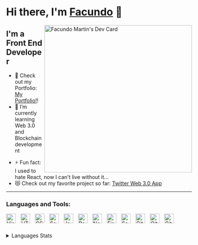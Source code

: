 # Hi there, I'm [Facundo](https://facundomartin.io) 👋
<div >
<a href="https://app.daily.dev/facundomartin1"><img src="https://api.daily.dev/devcards/993e619d860343aba0b882e1587c9f91.png?r=821" width="400" align="right" alt="Facundo Martin's Dev Card"/></a>
</div>

## I'm a Front End Developer

- 🔭 Check out my Portfolio: [My Portfolio!](https://facundomartin.io)!
- 🌱 I’m currently learning Web 3.0 and Blockchain development
<!-- - 👯 I’m looking to join a software development team
- 🥅 2022 Goals: Get my first job in tech! -->
- ⚡ Fun fact: I used to hate React, now I can't live without it...
- 😻 Check out my favorite project so far: [Twitter Web 3.0 App](https://twitter-blockchain-8nsqhzxwu-facundo-martin.vercel.app/)

---

### Languages and Tools:

[<img align="left" alt="Visual Studio Code" width="26px" src="https://cdn.jsdelivr.net/gh/devicons/devicon/icons/vscode/vscode-original.svg" style="padding-right:10px;" />](9https://code.visualstudio.com/)
<img align="left" alt="HTML5" width="26px" src="https://cdn.jsdelivr.net/gh/devicons/devicon/icons/html5/html5-original.svg" style="padding-right:10px;" />
<img align="left" alt="CSS3" width="26px" src="https://cdn.jsdelivr.net/gh/devicons/devicon/icons/css3/css3-original.svg" style="padding-right:10px;" />
[<img align="left" alt="Sass" width="26px" src="https://cdn.jsdelivr.net/gh/devicons/devicon/icons/sass/sass-original.svg" style="padding-right:10px;" />](https://sass-lang.com/)
[<img align="left" alt="JavaScript" width="26px" src="https://cdn.jsdelivr.net/gh/devicons/devicon/icons/javascript/javascript-original.svg" style="padding-right:10px;" />](https://www.javascript.com/)
[<img align="left" alt="React" width="26px" src="https://cdn.jsdelivr.net/gh/devicons/devicon/icons/react/react-original.svg" style="padding-right:10px;" />](https://reactjs.org/)
<!-- [<img align="left" alt="Next.js" width="26px" src="https://www.svgrepo.com/show/354113/nextjs-icon.svg" style="padding-right:10px;" />](https://nextjs.org/) -->
[<img align="left" alt="Node.js" width="26px" src="https://cdn.jsdelivr.net/gh/devicons/devicon/icons/nodejs/nodejs-original.svg" style="padding-right:10px;" />](https://nodejs.org/en/)

[<img align="left" alt="Firebase" width="26px" src="https://www.svgrepo.com/show/353735/firebase.svg" style="padding-right:10px;" />](https://firebase.google.com/)
[<img align="left" alt="Sanity" width="26px" src="https://www.svgrepo.com/show/354309/sanity.svg" style="padding-right:10px;" />](https://www.sanity.io/)
<!-- <img align="left" alt="APIs" width="26px" src="https://www.svgrepo.com/show/93871/api.svg" style="padding-right:10px;" />
 -->
[<img align="left" alt="Git" width="26px" src="https://cdn.jsdelivr.net/gh/devicons/devicon/icons/git/git-original.svg" style="padding-right:10px;" />](https://git-scm.com/)
[<img align="left" alt="GitHub" width="26px" src="https://user-images.githubusercontent.com/3369400/139447912-e0f43f33-6d9f-45f8-be46-2df5bbc91289.png" style="padding-right:10px;" />](hhttps://github.com/Facundo-Martin)
[<img align="left" alt="GitHub" width="26px" src="https://user-images.githubusercontent.com/3369400/139448065-39a229ba-4b06-434b-bc67-616e2ed80c8f.png" style="padding-right:10px;" />](https://github.com/Facundo-Martin)

<br />
<br />

<!-- ### Contact:

[<img align="left" alt="LinkedIn" width="26px" src="https://www.svgrepo.com/show/157006/linkedin.svg" style="padding-right:10px;" />](https://www.linkedin.com/in/facundo-martin-88637422b/)
[<img align="left" alt="Gmail" width="26px" src="https://www.svgrepo.com/show/381000/new-logo-gmail.svg" style="padding-right:10px;" />](https://www.gmail.com)
<br /> -->
<br />
 <details>
  <summary> Languages Stats</summary>
 <br />
 
[![Top Langs](https://github-readme-stats.vercel.app/api/top-langs/?username=Facundo-Martin)](https://github.com/Facundo-Martin/github-readme-stats)

<!-- ### 📕 Latest Projects -->

<!-- BLOG-POST-LIST:START -->

<!-- - [How To Pass Application Tracking Systems &lpar;ATS&rpar; &amp; Get Interviews - Resume Tips for Software Developer](https://dev.to/codestackr/how-to-pass-application-tracking-systems-ats-get-interviews-resume-tips-for-software-developer-4bmo)
- [Microinteractions: Password Validation Animation](https://dev.to/codestackr/microinteractions-password-validation-animation-5629)
- [Notion + YouTube - A Powerful Combination for Productivity](https://dev.to/codestackr/notion-youtube-a-powerful-combination-for-productivity-1def)
- [Regular Expressions &lpar;RegEx&rpar; Crash Course](https://dev.to/codestackr/regular-expressions-regex-crash-course-248n)
- [Emmet Part 2 - Advanced](https://dev.to/codestackr/emmet-part-2-advanced-4c65) -->
<!-- BLOG-POST-LIST:END -->
<!--
➡️ [more blog posts...](https://codestackr.com) -->

<!-- --- -->

<!-- <details>
  <summary>:zap: Recent GitHub Activity</summary>

<!--START_SECTION:activity-->
<!-- 1. ❌ Closed PR [#5](https://github.com/codeSTACKr/nft-landing-page/pull/5) in [codeSTACKr/nft-landing-page](https://github.com/codeSTACKr/nft-landing-page)
2. 💪 Opened PR [#1580](https://github.com/anuraghazra/github-readme-stats/pull/1580) in [anuraghazra/github-readme-stats](https://github.com/anuraghazra/github-readme-stats)
3. 🗣 Commented on [#1572](https://github.com/anuraghazra/github-readme-stats/issues/1572) in [anuraghazra/github-readme-stats](https://github.com/anuraghazra/github-readme-stats)
4. 🎉 Merged PR [#1](https://github.com/mongodb-developer/mongodb-ecommerce/pull/1) in [mongodb-developer/mongodb-ecommerce](https://github.com/mongodb-developer/mongodb-ecommerce)
5. 💪 Opened PR [#1](https://github.com/mongodb-developer/mongodb-ecommerce/pull/1) in [mongodb-developer/mongodb-ecommerce](https://github.com/mongodb-developer/mongodb-ecommerce) -->
<!--END_SECTION:activity-->

<!-- </details>  -->
<!-- 
 <details>
  <summary>:zap: GitHub Stats</summary>

  <img align="left" alt="codeSTACKr's GitHub Stats" src="https://github-readme-stats.vercel.app/api?username=codeSTACKr&show_icons=true&hide_border=false&title_color=ff652f&icon_color=FFE400&bg_color=09131B&text_color=ffffff&border_color=0c1a25" /> -->
